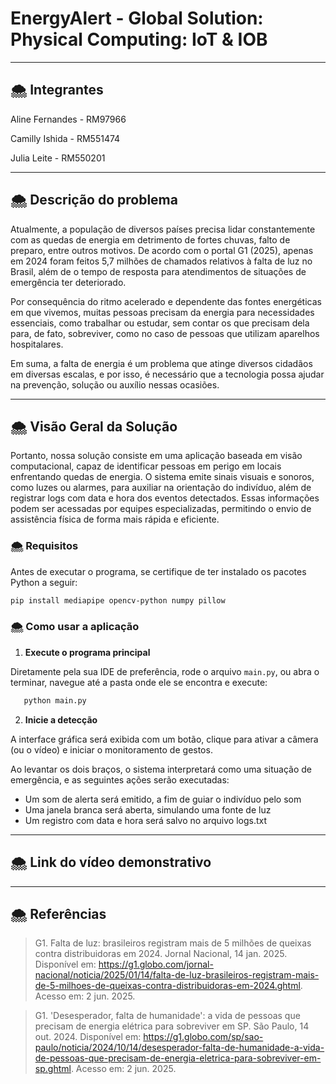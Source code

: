 # EnergyAlert - Global Solution: Physical Computing: IoT & IOB

---

## 🌨️ Integrantes

Aline Fernandes - RM97966

Camilly Ishida - RM551474

Julia Leite - RM550201

---

## 🌨️ Descrição do problema

Atualmente, a população de diversos países precisa lidar constantemente com as quedas de energia em detrimento de fortes chuvas, falto de preparo, entre outros motivos. De acordo com o portal G1 (2025), apenas em 2024 foram feitos 5,7 milhões de chamados relativos à falta de luz no Brasil, além de o tempo de resposta para atendimentos de situações de emergência ter deteriorado.

Por consequência do ritmo acelerado e dependente das fontes energéticas em que vivemos, muitas pessoas precisam da energia para necessidades essenciais, como trabalhar ou estudar, sem contar os que precisam dela para, de fato, sobreviver, como no caso de pessoas que utilizam aparelhos hospitalares.

Em suma, a falta de energia é um problema que atinge diversos cidadãos em diversas escalas, e por isso, é necessário que a tecnologia possa ajudar na prevenção, solução ou auxílio nessas ocasiões.

---

## 🌨️ Visão Geral da Solução

Portanto, nossa solução consiste em uma aplicação baseada em visão computacional, capaz de identificar pessoas em perigo em locais enfrentando quedas de energia. O sistema emite sinais visuais e sonoros, como luzes ou alarmes, para auxiliar na orientação do indivíduo, além de registrar logs com data e hora dos eventos detectados. Essas informações podem ser acessadas por equipes especializadas, permitindo o envio de assistência física de forma mais rápida e eficiente.

### 🌨️ Requisitos

Antes de executar o programa, se certifique de ter instalado os pacotes Python a seguir:

```bash
pip install mediapipe opencv-python numpy pillow
```

### 🌨️ Como usar a aplicação

1. **Execute o programa principal**

Diretamente pela sua IDE de preferência, rode o arquivo `main.py`, ou abra o terminar, navegue até a pasta onde ele se encontra e execute:

```bash
   python main.py
```

2. **Inicie a detecção**

A interface gráfica será exibida com um botão, clique para ativar a câmera (ou o vídeo) e iniciar o monitoramento de gestos.

Ao levantar os dois braços, o sistema interpretará como uma situação de emergência, e as seguintes ações serão executadas:
- Um som de alerta será emitido, a fim de guiar o indivíduo pelo som
- Uma janela branca será aberta, simulando uma fonte de luz 
- Um registro com data e hora será salvo no arquivo logs.txt


---

## 🌨️ Link do vídeo demonstrativo



---

## 🌨️ Referências

> G1. Falta de luz: brasileiros registram mais de 5 milhões de queixas contra distribuidoras em 2024. Jornal Nacional, 14 jan. 2025. Disponível em: https://g1.globo.com/jornal-nacional/noticia/2025/01/14/falta-de-luz-brasileiros-registram-mais-de-5-milhoes-de-queixas-contra-distribuidoras-em-2024.ghtml. Acesso em: 2 jun. 2025.

> G1. 'Desesperador, falta de humanidade': a vida de pessoas que precisam de energia elétrica para sobreviver em SP. São Paulo, 14 out. 2024. Disponível em: https://g1.globo.com/sp/sao-paulo/noticia/2024/10/14/desesperador-falta-de-humanidade-a-vida-de-pessoas-que-precisam-de-energia-eletrica-para-sobreviver-em-sp.ghtml. Acesso em: 2 jun. 2025.